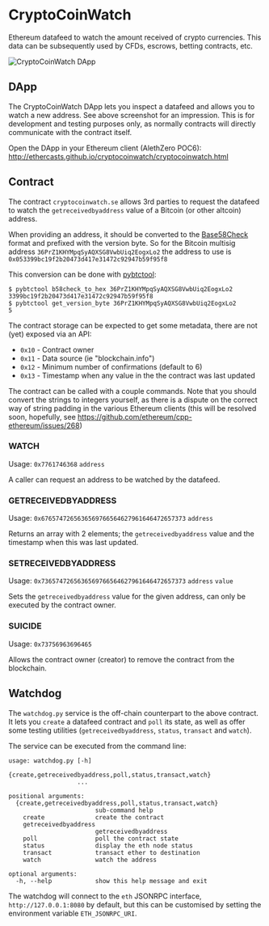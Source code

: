 CryptoCoinWatch
===============

Ethereum datafeed to watch the amount received of crypto currencies. This data can be subsequently used by CFDs, escrows, betting contracts, etc.

![CryptoCoinWatch DApp](https://i.imgur.com/s3FnhWv.png)

## DApp

The CryptoCoinWatch DApp lets you inspect a datafeed and allows you to watch a new address. See above screenshot for an impression. This is for development and testing purposes only, as normally contracts will directly communicate with the contract itself.

Open the DApp in your Ethereum client (AlethZero POC6): http://ethercasts.github.io/cryptocoinwatch/cryptocoinwatch.html

## Contract

The contract `cryptocoinwatch.se` allows 3rd parties to request the datafeed to watch the `getreceivedbyaddress` value of a Bitcoin (or other altcoin) address.

When providing an address, it should be converted to the [Base58Check](https://en.bitcoin.it/wiki/Base58Check_encoding) format and prefixed with the version byte. So for the Bitcoin multisig address `36PrZ1KHYMpqSyAQXSG8VwbUiq2EogxLo2` the address to use is `0x053399bc19f2b20473d417e31472c92947b59f95f8`

This conversion can be done with [pybtctool](https://github.com/vbuterin/pybitcointools):
```
$ pybtctool b58check_to_hex 36PrZ1KHYMpqSyAQXSG8VwbUiq2EogxLo2
3399bc19f2b20473d417e31472c92947b59f95f8
$ pybtctool get_version_byte 36PrZ1KHYMpqSyAQXSG8VwbUiq2EogxLo2
5
```

The contract storage can be expected to get some metadata, there are not (yet) exposed via an API:

- `0x10` - Contract owner
- `0x11` - Data source (ie "blockchain.info")
- `0x12` - Minimum number of confirmations (default to 6)
- `0x13` - Timestamp when any value in the the contract was last updated

The contract can be called with a couple commands. Note that you should convert the strings to integers yourself, as there is a dispute on the correct way of string padding in the various Ethereum clients (this will be resolved soon, hopefully, see https://github.com/ethereum/cpp-ethereum/issues/268)


### WATCH
Usage: `0x7761746368` `address`

A caller can request an address to be watched by the datafeed.

### GETRECEIVEDBYADDRESS
Usage: `0x6765747265636569766564627961646472657373` `address`

Returns an array with 2 elements; the `getreceivedbyaddress` value and the timestamp when this was last updated.

### SETRECEIVEDBYADDRESS
Usage: `0x7365747265636569766564627961646472657373` `address` `value`

Sets the `getreceivedbyaddress` value for the given address, can only be executed by the contract owner.

### SUICIDE
Usage: `0x73756963696465`

Allows the contract owner (creator) to remove the contract from the blockchain.

## Watchdog

The `watchdog.py` service is the off-chain counterpart to the above contract. It lets you `create` a datafeed contract and `poll` its state, as well as offer some testing utilities (`getreceivedbyaddress`, `status`, `transact` and `watch`).

The service can be executed from the command line:

```
usage: watchdog.py [-h]
                   {create,getreceivedbyaddress,poll,status,transact,watch}
                   ...

positional arguments:
  {create,getreceivedbyaddress,poll,status,transact,watch}
                        sub-command help
    create              create the contract
    getreceivedbyaddress
                        getreceivedbyaddress
    poll                poll the contract state
    status              display the eth node status
    transact            transact ether to destination
    watch               watch the address

optional arguments:
  -h, --help            show this help message and exit
```

The watchdog will connect to the `eth` JSONRPC interface, `http://127.0.0.1:8080` by default, but this can be customised by setting the environment variable `ETH_JSONRPC_URI`.

